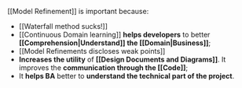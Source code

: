 [[Model Refinement]] is important because:
- [[Waterfall method sucks!]]
- [[Continuous Domain learning]] **helps developers** to better **[[Comprehension|Understand]] the [[Domain|Business]]**;
- [[Model Refinements discloses weak points]]
- **Increases the utility** of **[[Design Documents and Diagrams]]**. It improves the **communication through the [[Code]]**;
- It **helps BA** better to **understand the technical part of the project**. 
